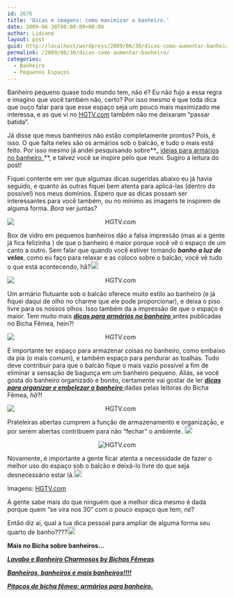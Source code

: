 ```yaml
---
id: 2676
title: 'Dicas e imagens: como maximizar o banheiro.'
date: 2009-06-30T00:00:00+00:00
author: Lidiane
layout: post
guid: http://localhost/wordpress/2009/06/30/dicas-como-aumentar-banheiro/
permalink: /2009/06/30/dicas-como-aumentar-banheiro/
categories:
  - Banheiro
  - Pequenos Espaços
---
```

Banheiro pequeno quase todo mundo tem, não é? Eu não fujo a essa regra e imagino que você também não, certo? Por isso mesmo é que toda dica que ouço falar para que esse espaço seja um pouco mais maximizado me interessa, e as que vi no <a href="http://www.hgtv.com/" target="_blank">HGTV.com</a> também não me deixaram “passar batida”.

Já disse que meus banheiros não estão completamente prontos? Pois, é isso. O que falta neles são os armários sob o balcão, e tudo o mais está feito. Por isso mesmo já andei pesquisando sobre**_ <a href="http://www.trololodemulher.com.br/2010/01/06/decoracao-armarios-banheiro/" target="_self">ideias para armários no banheiro</a>_**, e talvez você se inspire pelo que reuni. Sugiro a leitura do post!

Fiquei contente em ver que algumas dicas sugeridas abaixo eu já havia seguido, e quanto ás outras fiquei bem atenta para aplicá-las (dentro do possível) nos meus domínios. Espero que as dicas possam ser interessantes para você também, ou no mínimo as imagens te inspirem de alguma forma. _Bora_ ver juntas?

<p style="text-align: center;">
  <img class="aligncenter" style="display: block; float: none; margin-left: auto; margin-right: auto;" title="HGTV.com" src="http://img.hgtv.com/HGTV/2005/12/05/7Charalambous_beekman__lg.jpg" alt="HGTV.com" />
</p>

Box de vidro em pequenos banheiros dão a falsa impressão (mas aí a gente já fica felizinha![<img style="display: inline;" title="EmoticonLaugh" src="http://www.trololodemulher.com.br/blog/wp-content/uploads/2009/06/emoticonlaugh_thumb1.gif" alt="EmoticonLaugh" width="18" height="18" />](http://www.trololodemulher.com.br/blog/wp-content/uploads/2009/06/emoticonlaugh1.gif) ) de que o banheiro é maior porque você vê o espaço de um canto a outro. Sem falar que quando você estiver tomando **_banho a luz de velas_**, como eu faço para relaxar e as coloco sobre o balcão, você vê tudo o que está acontecendo, hã?[<img style="display: inline;" title="EmoticonWink" src="http://www.trololodemulher.com.br/blog/wp-content/uploads/2009/06/emoticonwink_thumb10.gif" alt="EmoticonWink" width="18" height="18" />](http://www.trololodemulher.com.br/blog/wp-content/uploads/2009/06/emoticonwink10.gif)

<p style="text-align: center;">
  <img class="aligncenter" style="display: block; float: none; margin-left: auto; margin-right: auto;" title="HGTV.com" src="http://img.hgtv.com/HGTV/2009/02/14/dp-pubillones-bathroom-vanity_s4x3_lg.jpg" alt="HGTV.com" />
</p>

Um armário flutuante sob o balcão oferece muito estilo ao banheiro (e já fiquei daqui de olho no charme que ele pode proporcionar), e deixa o piso livre para os nossos olhos. Isso também da a impressão de que o espaço é maior. Tem muito mais <a href="http://www.trololodemulher.com.br/2010/01/06/decoracao-armarios-banheiro/" target="_self"><strong><em>dicas para armários no banheiro</em></strong> </a>antes publicadas no Bicha Fêmea, hein?!

<p style="text-align: center;">
  <img class="aligncenter" style="display: block; float: none; margin-left: auto; margin-right: auto;" title="HGTV.com" src="http://img.hgtv.com/HGTV/2004/06/01/sollugub_Picture001_lg.jpg" alt="HGTV.com" />
</p>

É importante ter espaço para armazenar coisas no banheiro, como embaixo da pia (o mais comum), e também espaço para pendurar as toalhas. Tudo deve contribuir para que o balcão fique o mais vazio possível a fim de eliminar a sensação de bagunça em um banheiro pequeno. Aliás, se você gosta do banheiro organizado e bonito, certamente vai gostar de ler <a href="http://www.trololodemulher.com.br/2009/03/04/lavabo-e-banheiro-charmosos-by-bichas-fmeas/" target="_self"><strong><em>dicas para organizar e embelezar o banheiro</em></strong> </a>dadas pelas leitoras do Bicha Fêmea, _hã_?!

<p style="text-align: center;">
  <img class="aligncenter" style="display: block; float: none; margin-left: auto; margin-right: auto;" title="HGTV.com" src="http://img.hgtv.com/HGTV/2005/12/16/Hittinger_Bath1_lg.jpg" alt="HGTV.com" />
</p>

Prateleiras abertas cumprem a função de armazenamento e organização, e por serem abertas contribuem para não “fechar” o ambiente. [<img style="display: inline;" title="EmoticonWink" src="http://www.trololodemulher.com.br/blog/wp-content/uploads/2009/06/emoticonwink_thumb11.gif" alt="EmoticonWink" width="18" height="18" />](http://www.trololodemulher.com.br/blog/wp-content/uploads/2009/06/emoticonwink11.gif)

<p style="text-align: center;">
  <img class="aligncenter" title="HGTV.com" src="http://img.hgtv.com/HGTV/2007/08/22/Kim-Ammie-Gold-Bathroom_lg.jpg" alt="HGTV.com" />
</p>

Novamente, é importante a gente ficar atenta a necessidade de fazer o melhor uso do espaço sob o balcão e deixá-lo livre do que seja desnecessário estar lá.[<img style="display: inline;" title="EmoticonBigSmile" src="http://www.trololodemulher.com.br/blog/wp-content/uploads/2009/06/emoticonbigsmile_thumb11.gif" alt="EmoticonBigSmile" width="18" height="18" />](http://www.trololodemulher.com.br/blog/wp-content/uploads/2009/06/emoticonbigsmile11.gif)

Imagens: <a href="http://www.hgtv.com/" target="_blank">HGTV.com</a>

A gente sabe mais do que ninguém que a melhor dica mesmo é dada porque quem “se vira nos 30” com o pouco espaço que tem, _né_?

Então diz aí, qual a tua dica pessoal para ampliar de alguma forma seu quarto de banho????[<img style="display: inline;" title="EmoticonCool" src="http://www.trololodemulher.com.br/blog/wp-content/uploads/2009/06/emoticoncool_thumb3.gif" alt="EmoticonCool" width="18" height="18" />](http://www.trololodemulher.com.br/blog/wp-content/uploads/2009/06/emoticoncool3.gif)

**Mais no Bicha sobre banheiros&#8230;**

[**_Lavabo e Banheiro Charmosos by Bichas Fêmeas_**](http://www.trololodemulher.com.br/2009/03/04/lavabo-e-banheiro-charmosos-by-bichas-fmeas/)

[**_Banheiros, banheiros e mais banheiros!!!!_**](http://www.trololodemulher.com.br/2009/03/02/banheiros-banheiros-e-mais-banheiros/)

**_<a href="http://www.trololodemulher.com.br/2010/01/06/decoracao-armarios-banheiro/" target="_self">Pitacos de bicha fêmea: armários para banheiro.</a>_**